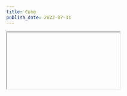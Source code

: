 ```yaml
---
title: Cube
publish_date: 2022-07-31
---
```


<iframe>
  src="https://mack.work/cube.html"
</iframe>
